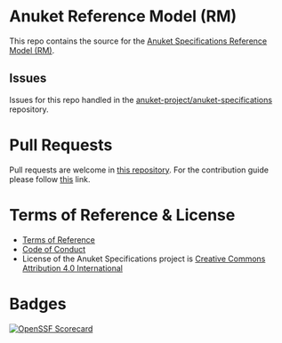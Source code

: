 # Anuket Reference Model (RM)

This repo contains the source for the
[Anuket Specifications Reference Model (RM)](https://cntt.readthedocs.io/projects/rm/en/stable-orinoco/index.html).

## Issues

Issues for this repo handled in the
[anuket-project/anuket-specifications](https://github.com/anuket-project/anuket-specifications/issues) repository. 

# Pull Requests

Pull requests are welcome in [this repository](https://github.com/anuket-project/RM/pulls). For the contribution guide
please follow [this](https://github.com/anuket-project/anuket-specifications/blob/master/CONTRIBUTING.rst) link.

# Terms of Reference & License

-  [Terms of Reference](https://github.com/anuket-project/anuket-specifications/blob/master/doc/GSMA_CNTT_Terms_of_Reference.pdf)
-  [Code of Conduct](https://github.com/anuket-project/anuket-specifications/blob/master/doc/CODE_OF_CONDUCT.rst)
-  License of the Anuket Specifications project is [Creative Commons Attribution 4.0 International](LICENSE)

# Badges

[![OpenSSF Scorecard](https://api.scorecard.dev/projects/github.com/anuket-project/RM/badge)](https://scorecard.dev/viewer/?uri=github.com/anuket-project/RM)
